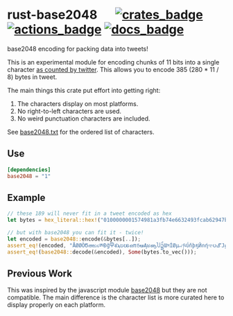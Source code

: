 # rust-base2048 &emsp; [![crates_badge]][crates_url] [![actions_badge]][actions_url] [![docs_badge]][docs_url]


[actions_badge]: https://github.com/LLFourn/rust-base2048/workflows/Rust/badge.svg
[actions_url]: https://github.com/LLFourn/rust-base2048/actions
[crates_badge]: https://img.shields.io/crates/v/base2048.svg
[crates_url]: https://crates.io/crates/base2048
[docs_badge]: https://docs.rs/base2048/badge.svg
[docs_url]: https://docs.rs/base2048

base2048 encoding for packing data into tweets!

This is an experimental module for encoding chunks of 11 bits into a single character [as
counted by twitter](https://developer.twitter.com/en/docs/basics/counting-characters).
This allows you to encode 385 (280 * 11  / 8) bytes in tweet.

The main things this crate put effort into getting right:

1. The characters display on most platforms.
2. No right-to-left characters are used.
3. No weird punctuation characters are included.

See [base2048.txt](./base2048.txt) for the ordered list of characters.

## Use

``` toml
[dependencies]
base2048 = "1"
```

## Example

```rust
// these 189 will never fit in a tweet encoded as hex
let bytes = hex_literal::hex!("0100000001574981a3fb74e6632493fcab62947b07a6c228c2b9d840893ff1e7c4f143723c010000006a47304402201f2fc511e390f5dcecf5f0fcb627faff9c0acec671bf372c49e30b43cab048ff02200a10eefea2f2c7b1c5a1603b73dc4d3175b9a416db0acfedf9bf443c0be219c90121031132f6c2139c199a18bfe1fb7f7eb5d1daaf8d4d2e03bf11e833a13e62268fb5ffffffff01eda54e020000000017a914582e495bd15671cc7344ff54104a4d3e6468fff08700000000");

// but with base2048 you can fit it - twice!
let encoded = base2048::encode(&bytes[..]);
assert_eq!(encoded, "ÅØØÒԾഅ১ԍཨƉǧႴశϡဎၽഒπ௫ఆĄ૪ൡႮ၌ƜসÍØµ୷ཥΰňþҕЙၐήಞပ௴ͿӻआइԚџഴফඣѕળशĹсϗႪॳšķ۹ঙјఒȨёՑʮǴയౠଣౘഖ૩໙ໜŇऔ༩ටΑΟɈઉຖΣઠඛऽइƽ೩ჀಓຍևЫѱʟॺଅԻͳŉଢӸ྾྾ეʭମԙउØØĞଥওȲϦၹழƦʍşဂłФЍ൯১ႬƠØØØ");
assert_eq!(base2048::decode(&encoded), Some(bytes.to_vec()));
```
## Previous Work

This was inspired by the javascript module [base2048](https://github.com/qntm/base2048) but they are not compatible.
The main difference is the character list is more curated here to display properly on each platform.
